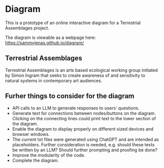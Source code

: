 # Diagram

This is a prototype of an online interactive diagram for a Terrestrial Assemblages project.

The diagram is viewable as a webpage here: https://sammyjenas.github.io/diagram/

## Terrestrial Assemblages
Terrestrial Assemblages is an arts based ecological working group initiated by Simon Ingram that seeks to create awareness of and sensitivity to natural systems in contemporary art audiences.

## Furher things to consider for the diagram
* API calls to an LLM to generate responses to users' questions.
* Generate text for connections between nodes/buttons on the diagram. Clicking on the connecting lines could print text to the lower section of the diagram.
* Enable the diagram to display properly on different sized devices and browser windows.
* The current txt files were generated using ChatGPT and are intended as placeholders. Further consideration is needed, e.g. should these texts be written by an LLM? Should further prompting and proofing be done?
* Improve the modularity of the code.
* Complete the diagram.
